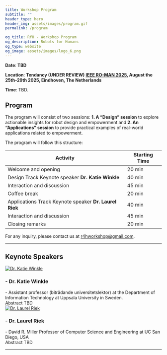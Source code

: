 ```yaml
---
title: Workshop Program
subtitle: ""
header_type: hero
header_img: assets/images/program.gif
permalink: /program

og_title: RfH - Workshop Program
og_description: Robots for Humans
og_type: website
og_image: assets/images/logo_6.png
---
```


**Date**: **TBD** 

**Location**:  **Tendancy (UNDER REVIEW) [IEEE RO-MAN 2025](https://www.ro-man2025.org/), August the 25th-29th 2025, Eindhoven, The Netherlands**

**Time**: TBD.

<!--**Attend Online**: [**Zoom link** (TDB)]()-->

## Program

The program will consist of two sessions: **1. A “Design” session** to explore actionable insights for robot design and empowerment and **2. An “Applications” session** to provide practical examples of real-world applications related to empowerment. 

The program will follow this structure: 

| **Activity**                                            | **Starting Time**      |
|---------------------------------------------------------|------------------------|
| Welcome and opening                                     | 20 min                 |
| Design Track Keynote speaker **Dr. Katie Winkle**       | 40 min                 |
| Interaction and discussion                              | 45 min                 |
| Coffee break                                            | 20 min                 |
| Applications Track Keynote speaker  **Dr. Laurel Riek** | 40 min                 |
| Interaction and discussion                              | 45 min                 |
| Closing remarks                                         | 20 min                 |

For any inquiry, please contact us at [r4hworkshop@gmail.com](mailto:r4hworkshop@gmail.com).

---

## Keynote Speakers

<section class="light">
    <div class="container py-2">
        <article class="postcard light blue">
            <a class="postcard__img_link" href="#">
                <img class="postcard__img" src="assets/images/keynote_KW.png" alt="Dr. Katie Winkle" />
            </a>
            <div class="postcard__text t-dark">
                <h1 class="postcard__title blue">- Dr. Katie Winkle</h1>
                <div class="postcard__subtitle small">
				- Assistant professor (biträdande universitetslektor) at the Department of Information Technology at Uppsala University in Sweden.
				</div>
                <div class="postcard__bar"></div>
                <div class="postcard__preview-txt"> Abstract TBD</div>
            </div>
        </article>
    </div>
</section>

<section class="light">
    <div class="container py-2">
        <article class="postcard light blue">
            <a class="postcard__img_link" href="#">
                <img class="postcard__img" src="assets/images/keynote_LR.png" alt="Dr. Laurel Riek" />
            </a>
            <div class="postcard__text t-dark">
                <h1 class="postcard__title blue">- Dr. Laurel Riek</h1>
                <div class="postcard__subtitle small">
				- David R. Miller Professor of Computer Science and Engineering at UC San Diego, USA
				</div>
                <div class="postcard__bar"></div>
                <div class="postcard__preview-txt"> Abstract TBD</div>
            </div>
        </article>
    </div>
</section>

---